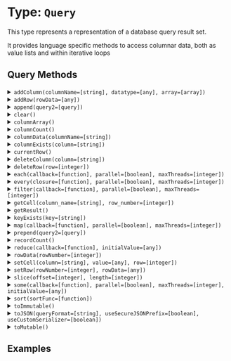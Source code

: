 [comment]: # (Note: This documentation is generated dynamically in the build process.  To modify the contents, change the javadoc on the type class, itself)

# Type: `Query`

This type represents a representation of a database query result set.

It provides language specific methods to access columnar data, both as value lists and within iterative loops

## Query Methods

<details>
<summary><code>addColumn(columnName=[string], datatype=[any], array=[array])</code></summary>

Adds a column to a query and populates its rows with the contents of a one-dimensional array.

Arguments:

| Argument | Type | Required | Default |
|----------|------|----------|---------|
| `columnName` | `string` | `true` | `null` |
| `datatype` | `any` | `false` | `Varchar` |
| `array` | `array` | `false` | `[]` |

</details>
<details>
<summary><code>addRow(rowData=[any])</code></summary>

Return new query

Arguments:

| Argument | Type | Required | Default |
|----------|------|----------|---------|
| `rowData` | `any` | `false` | `null` |

</details>
<details>
<summary><code>append(query2=[query])</code></summary>

This function clears the query

Arguments:

| Argument | Type | Required | Default |
|----------|------|----------|---------|
| `query2` | `query` | `true` | `null` |

</details>
<details>
<summary><code>clear()</code></summary>

This function clears the query
</details>
<details>
<summary><code>columnArray()</code></summary>

This function returns the column array of a query.
</details>
<details>
<summary><code>columnCount()</code></summary>

This function returns the number of columns in a query
</details>
<details>
<summary><code>columnData(columnName=[string])</code></summary>

Returns the data in a query column.

Arguments:

| Argument | Type | Required | Default |
|----------|------|----------|---------|
| `columnName` | `string` | `true` | `null` |

</details>
<details>
<summary><code>columnExists(column=[string])</code></summary>

This function returns true if the column exists in the query

Arguments:

| Argument | Type | Required | Default |
|----------|------|----------|---------|
| `column` | `string` | `true` | `null` |

</details>
<details>
<summary><code>currentRow()</code></summary>

Returns the current row number
</details>
<details>
<summary><code>deleteColumn(column=[string])</code></summary>

Deletes a column within a query object.

Arguments:

| Argument | Type | Required | Default |
|----------|------|----------|---------|
| `column` | `string` | `true` | `null` |

</details>
<details>
<summary><code>deleteRow(row=[integer])</code></summary>

This function deletes a row from the query

Arguments:

| Argument | Type | Required | Default |
|----------|------|----------|---------|
| `row` | `integer` | `true` | `null` |

</details>
<details>
<summary><code>each(callback=[function], parallel=[boolean], maxThreads=[integer])</code></summary>

Iterates over query rows and passes each row per iteration to a callback function

Arguments:

| Argument | Type | Required | Default |
|----------|------|----------|---------|
| `callback` | `function` | `true` | `null` |
| `parallel` | `boolean` | `false` | `false` |
| `maxThreads` | `integer` | `false` | `null` |

</details>
<details>
<summary><code>every(closure=[function], parallel=[boolean], maxThreads=[integer])</code></summary>

Executes a callback/closure against every row in a query and returns true if the callback/closure returned true for every row.

Arguments:

| Argument | Type | Required | Default |
|----------|------|----------|---------|
| `closure` | `function` | `true` | `null` |
| `parallel` | `boolean` | `false` | `false` |
| `maxThreads` | `integer` | `false` | `null` |

</details>
<details>
<summary><code>filter(callback=[function], parallel=[boolean], maxThreads=[integer])</code></summary>

Filters query rows specified in filter criteria

Arguments:

| Argument | Type | Required | Default |
|----------|------|----------|---------|
| `callback` | `function` | `true` | `null` |
| `parallel` | `boolean` | `false` | `false` |
| `maxThreads` | `integer` | `false` | `null` |

</details>
<details>
<summary><code>getCell(column_name=[string], row_number=[integer])</code></summary>

This function maps the query to a new query.

Arguments:

| Argument | Type | Required | Default |
|----------|------|----------|---------|
| `column_name` | `string` | `true` | `null` |
| `row_number` | `integer` | `false` | `null` |

</details>
<details>
<summary><code>getResult()</code></summary>

Returns the metadata of a query.
</details>
<details>
<summary><code>keyExists(key=[string])</code></summary>

This function returns true if the key exists in the query

Arguments:

| Argument | Type | Required | Default |
|----------|------|----------|---------|
| `key` | `string` | `true` | `null` |

</details>
<details>
<summary><code>map(callback=[function], parallel=[boolean], maxThreads=[integer])</code></summary>

This function maps the query to a new query.

Arguments:

| Argument | Type | Required | Default |
|----------|------|----------|---------|
| `callback` | `function` | `true` | `null` |
| `parallel` | `boolean` | `false` | `false` |
| `maxThreads` | `integer` | `false` | `null` |

</details>
<details>
<summary><code>prepend(query2=[query])</code></summary>

Adds a query to the beginning of another query

Arguments:

| Argument | Type | Required | Default |
|----------|------|----------|---------|
| `query2` | `query` | `true` | `null` |

</details>
<details>
<summary><code>recordCount()</code></summary>

This function returns the number of records in a query
</details>
<details>
<summary><code>reduce(callback=[function], initialValue=[any])</code></summary>

This function reduces the query to a single value.

Arguments:

| Argument | Type | Required | Default |
|----------|------|----------|---------|
| `callback` | `function` | `true` | `null` |
| `initialValue` | `any` | `true` | `null` |

</details>
<details>
<summary><code>rowData(rowNumber=[integer])</code></summary>

Returns the cells of a query row as a structure

Arguments:

| Argument | Type | Required | Default |
|----------|------|----------|---------|
| `rowNumber` | `integer` | `true` | `null` |

</details>
<details>
<summary><code>setCell(column=[string], value=[any], row=[integer])</code></summary>

Sets a cell to a value.

Arguments:

| Argument | Type | Required | Default |
|----------|------|----------|---------|
| `column` | `string` | `true` | `null` |
| `value` | `any` | `true` | `null` |
| `row` | `integer` | `false` | `null` |

</details>
<details>
<summary><code>setRow(rowNumber=[integer], rowData=[any])</code></summary>

Adds or updates a row in a query based on the provided row data and position.

Arguments:

| Argument | Type | Required | Default |
|----------|------|----------|---------|
| `rowNumber` | `integer` | `false` | `0` |
| `rowData` | `any` | `true` | `null` |

</details>
<details>
<summary><code>slice(offset=[integer], length=[integer])</code></summary>

Returns a subset of rows from an existing query

Arguments:

| Argument | Type | Required | Default |
|----------|------|----------|---------|
| `offset` | `integer` | `true` | `null` |
| `length` | `integer` | `false` | `0` |

</details>
<details>
<summary><code>some(callback=[function], parallel=[boolean], maxThreads=[integer], initialValue=[any])</code></summary>

This function calls a given closure/function with every element in a given query and returns true, if one of the closure calls returns true

Arguments:

| Argument | Type | Required | Default |
|----------|------|----------|---------|
| `callback` | `function` | `true` | `null` |
| `parallel` | `boolean` | `false` | `false` |
| `maxThreads` | `integer` | `false` | `null` |
| `initialValue` | `any` | `false` | `null` |

</details>
<details>
<summary><code>sort(sortFunc=[function])</code></summary>

Sorts array elements.

Arguments:

| Argument | Type | Required | Default |
|----------|------|----------|---------|
| `sortFunc` | `function` | `true` | `null` |

</details>
<details>
<summary><code>toImmutable()</code></summary>

Convert an array, struct or query to its immutable counterpart.
</details>
<details>
<summary><code>toJSON(queryFormat=[string], useSecureJSONPrefix=[boolean], useCustomSerializer=[boolean])</code></summary>

Converts a BoxLang variable into a JSON (JavaScript Object Notation) string.

Arguments:

| Argument | Type | Required | Default |
|----------|------|----------|---------|
| `queryFormat` | `string` | `false` | `row` |
| `useSecureJSONPrefix` | `boolean` | `false` | `false` |
| `useCustomSerializer` | `boolean` | `false` | `null` |

</details>
<details>
<summary><code>toMutable()</code></summary>

Convert an array, struct or query to its mutable counterpart.
</details>


## Examples
